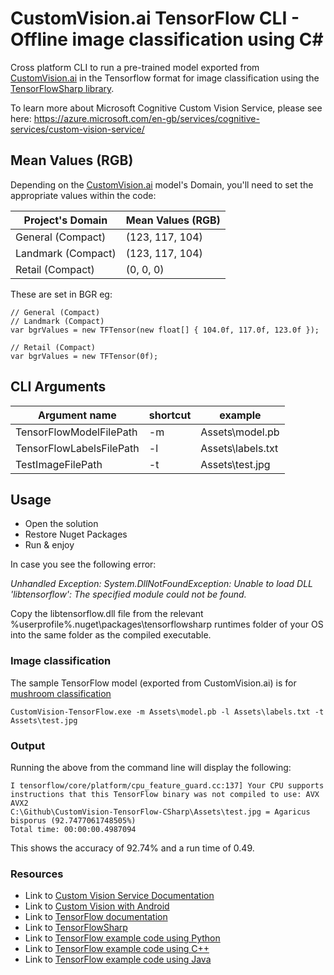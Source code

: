 # CustomVision.ai TensorFlow CLI - Offline image classification using C#
Cross platform CLI to run a pre-trained model exported from [CustomVision.ai](https://CustomVision.ai) in the Tensorflow format for image classification using the [TensorFlowSharp library](https://github.com/migueldeicaza/TensorFlowSharp).

To learn more about Microsoft Cognitive Custom Vision Service, please see here: https://azure.microsoft.com/en-gb/services/cognitive-services/custom-vision-service/


## Mean Values (RGB)
Depending on the [CustomVision.ai](https://CustomVision.ai) model's Domain, you'll need to set the appropriate values within the code:

| Project's Domain | Mean Values (RGB) |
|----|----|
|General (Compact) | (123, 117, 104) |
| Landmark (Compact) | (123, 117, 104) |
| Retail (Compact) | (0, 0, 0) |

These are set in BGR eg:

```
// General (Compact) 
// Landmark (Compact)
var bgrValues = new TFTensor(new float[] { 104.0f, 117.0f, 123.0f });
```

```
// Retail (Compact)
var bgrValues = new TFTensor(0f);
```

## CLI Arguments

| Argument name | shortcut | example |
|----|----|----|
| TensorFlowModelFilePath | -m | Assets\model.pb | 
| TensorFlowLabelsFilePath | -l | Assets\labels.txt |
| TestImageFilePath | -t | Assets\test.jpg |

## Usage
- Open the solution
- Restore Nuget Packages
- Run & enjoy

In case you see the following error: 

*Unhandled Exception: System.DllNotFoundException: Unable to load DLL 'libtensorflow': The specified module could not be found.*

Copy the libtensorflow.dll file from the relevant %userprofile%\.nuget\packages\tensorflowsharp runtimes folder of your OS into the same folder as the compiled executable.

### Image classification
The sample TensorFlow model (exported from CustomVision.ai) is for [mushroom classification](https://blogs.msdn.microsoft.com/jamiedalton/2018/01/30/custom-vision-model-for-mushroom-classification-using-bing-images/)
```
CustomVision-TensorFlow.exe -m Assets\model.pb -l Assets\labels.txt -t Assets\test.jpg
```

### Output
Running the above from the command line will display the following:

```
I tensorflow/core/platform/cpu_feature_guard.cc:137] Your CPU supports instructions that this TensorFlow binary was not compiled to use: AVX AVX2
C:\Github\CustomVision-TensorFlow-CSharp\Assets\test.jpg = Agaricus bisporus (92.7477061748505%)
Total time: 00:00:00.4987094
```

This shows the accuracy of 92.74% and a run time of 0.49.

### Resources
- Link to [Custom Vision Service Documentation](https://docs.microsoft.com/en-us/azure/cognitive-services/custom-vision-service/home)
- Link to [Custom Vision with Android](https://github.com/Azure-Samples/cognitive-services-android-customvision-sample)
- Link to [TensorFlow documentation](https://www.tensorflow.org/mobile/)
- Link to [TensorFlowSharp](https://github.com/migueldeicaza/TensorFlowSharp)
- Link to [TensorFlow example code using Python](https://github.com/tensorflow/tensorflow/blob/master/tensorflow/examples/label_image/label_image.py)
- Link to [TensorFlow example code using C++](https://github.com/tensorflow/tensorflow/blob/master/tensorflow/examples/label_image/main.cc)
- Link to [TensorFlow example code using Java](https://github.com/Azure-Samples/cognitive-services-android-customvision-sample/blob/master/app/src/main/java/demo/tensorflow/org/customvision_sample/MSCognitiveServicesClassifier.java)

